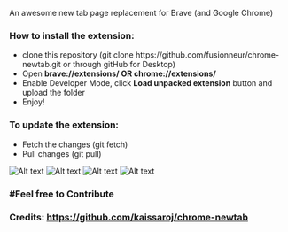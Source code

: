 
An awesome new tab page replacement for Brave (and Google Chrome)

<h3>How to install the extension: </h3>
<ul>
<li>clone this repository (git clone https://github.com/fusionneur/chrome-newtab.git or through gitHub for Desktop) </li>
<li>Open <strong>brave://extensions/ OR chrome://extensions/</strong></li>
<li>Enable Developer Mode, click <strong>Load unpacked extension</strong> button and upload the folder</li>
<li>Enjoy!</li>
</ul>

<h3>To update the extension: </h3>
<ul>
<li>Fetch the changes (git fetch) </li>
<li>Pull changes (git pull)</li>
</ul>


![Alt text](https://i.imgur.com/1RPIho0.jpg "ScreenShot 1")
![Alt text](https://i.imgur.com/g5RSxzm.jpg "ScreenShot 2")
![Alt text](https://i.imgur.com/hVpbswI.jpg "ScreenShot 3")
![Alt text](https://i.imgur.com/uVjW8eT.png "ScreenShot 4")

<h3>#Feel free to Contribute<h3>

Credits: https://github.com/kaissaroj/chrome-newtab
